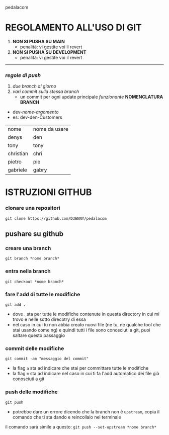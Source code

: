 pedalacom 
# REGOLAMENTO ALL'USO DI GIT

1. **NON SI PUSHA SU MAIN**
   - penalità: vi gestite voi il revert
2. **NON SI PUSHA SU DEVELOPMENT**
   - penalità: vi gestite voi il revert

---

### _regole di push_

1. *due branch al giorno*
2. *vari commit sulla stessa branch*
    - un commit per ogni update principale *funzionante*
**NOMENCLATURA BRANCH**

- dev-_nome_-_argomento_
- es: dev-den-Customers

<table>
    <tr>
        <td> nome </td>
        <td> nome da usare </td>
    </tr>
    <tr>
        <td> denys </td>
        <td> den </td>
    </tr>
    <tr>
        <td> tony </td>
        <td> tony </td>
    </tr>
    <tr>
        <td> christian </td>
        <td> chri </td>
    </tr>
    <tr>
        <td> pietro </td>
        <td> pie </td>
    </tr>
    <tr>
        <td> gabriele </td>
        <td> gabry </td>
    </tr>
</table>

# ISTRUZIONI GITHUB

### clonare una repositori 

`git clone https://github.com/D3ENNY/pedalacom`

## pushare su github

### creare una branch

`git branch *nome branch*`

### entra nella branch

`git checkout *nome branch*`

### fare l'add di tutte le modifiche

`git add .` 
- dove . sta per tutte le modifiche contenute in questa directory in cui mi trovo e nelle sotto direcotry di essa
- nel caso in cui tu non abbia creato nuovi file (ne tu, ne qualche tool che stai usando come ng) e quindi tutti i file sono conosciuti a git, puoi saltare questo passaggio

### commit delle modifiche

`git commit -am "messaggio del commit"`
- la flag `a` sta ad indicare che stai per committare tutte le modifiche
- la flag `m` sta ad indicare nel caso in cui ti fa l'add automatico dei file già conosciuti a git

### push delle modifiche

`git push` 
- potrebbe dare un errore dicendo che la branch non è `upstream`, copia il comando che ti sta dando e reincollalo nel terminale

il comando sarà simile a questo: 
`git push --set-upstream *nome branch*`